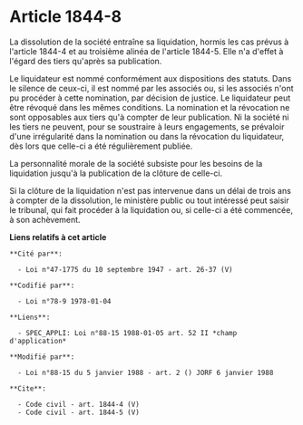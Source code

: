 # Article 1844-8

La dissolution de la société entraîne sa liquidation, hormis les cas prévus à l'article 1844-4 et au troisième alinéa de
l'article 1844-5. Elle n'a d'effet à l'égard des tiers qu'après sa publication. 

Le liquidateur est nommé conformément aux dispositions des statuts. Dans le silence de ceux-ci, il est nommé par les associés
ou, si les associés n'ont pu procéder à cette nomination, par décision de justice. Le liquidateur peut être révoqué dans les
mêmes conditions. La nomination et la révocation ne sont opposables aux tiers qu'à compter de leur publication. Ni la société
ni les tiers ne peuvent, pour se soustraire à leurs engagements, se prévaloir d'une irrégularité dans la nomination ou dans
la révocation du liquidateur, dès lors que celle-ci a été régulièrement publiée. 

La personnalité morale de la société subsiste pour les besoins de la liquidation jusqu'à la publication de la clôture de
celle-ci. 

Si la clôture de la liquidation n'est pas intervenue dans un délai de trois ans à compter de la dissolution, le ministère
public ou tout intéressé peut saisir le tribunal, qui fait procéder à la liquidation ou, si celle-ci a été commencée, à son
achèvement.

**Liens relatifs à cet article**

	**Cité par**:

	  - Loi n°47-1775 du 10 septembre 1947 - art. 26-37 (V)

	**Codifié par**:

	  - Loi n°78-9 1978-01-04

	**Liens**:

	  - SPEC_APPLI: Loi n°88-15 1988-01-05 art. 52 II *champ d'application*

	**Modifié par**:

	  - Loi n°88-15 du 5 janvier 1988 - art. 2 () JORF 6 janvier 1988

	**Cite**:

	  - Code civil - art. 1844-4 (V)
	  - Code civil - art. 1844-5 (V)
